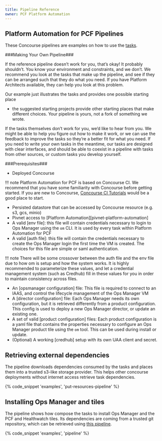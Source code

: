 ```yaml
---
title: Pipeline Reference
owner: PCF Platform Automation
---
```


##  Platform Automation for PCF Pipelines
These Concourse pipelines are examples
on how to use the [tasks](task.md).

###Making Your Own Pipeline###

If the reference pipeline doesn’t work for you, that’s okay! It probably shouldn’t.
You know your environment and constraints, and we don’t.
We recommend you look at the tasks that make up the pipeline,
and see if they can be arranged such that they do what you need.
If you have Platform Architects available, they can help you look at this problem.

Our example just illustrates the tasks and provides one possible starting place
- the suggested starting projects provide other starting places that make different choices.
Your pipeline is yours, not a fork of something we wrote.

If the tasks themselves don’t work for you, we’d like to hear from you.
We might be able to help you figure out how to make it work,
or we can use the feedback to improve the tasks so they’re a better fit for what you need.
If you need to write your own tasks in the meantime, our tasks are designed with clear interfaces,
and should be able to coexist in a pipeline with tasks from other sources, or custom tasks you develop yourself.

###Prerequisites###

* Deployed Concourse

!!! note
    Platform Automation for PCF is based on Concourse CI.
    We recommend that you have some familiarity with Concourse before getting started.
    If you are new to Concourse, [Concourse CI Tutorials](https://docs.pivotal.io/p-concourse/3-0/guides.html) would be a good place to start.

* Persisted datastore that can be accessed by Concourse resource (e.g. s3, gcs, minio)
* Pivnet access to [Platform Automation][pivnet-platform-automation]
* A valid [env file]: this file will contain credentials necessary to login to Ops Manager using the `om` CLI.
It is used by every task within Platform Automation for PCF
* A valid [auth file]: this file will contain the credentials necessary to create the Ops Manager login the first time
the VM is created. The choices for this file are simple or saml authentication.

!!! note
    There will be some crossover between the auth file and the env file due to how om is setup and how the system works. It is highly recommended to parameterize these values, and let a credential management system (such as Credhub) fill in these values for you in order to maintain consistency across files.

* An [opsmanager configuration] file: This file is required to connect to an IAAS, and control the lifecycle management
 of the Ops Manager VM
* A [director configuration] file: Each Ops Manager needs its own configuration, but it is retrieved differently from
a product configuration. This config is used to deploy a new Ops Manager director, or update an existing one.
* A set of valid [product configuration] files: Each product configuration is a yaml file that contains the properties
necessary to configure an Ops Manager product tile using the `om` tool. This can be used during install or update.
* (Optional) A working [credhub] setup with its own UAA client and secret.



## Retrieving external dependencies

The pipeline downloads dependencies consumed by the tasks
and places them into a trusted s3-like storage provider.
This helps other concourse deployments without internet access
retrieve task dependencies.

{% code_snippet 'examples', 'put-resources-pipeline' %}

## Installing Ops Manager and tiles

The pipeline shows how compose the tasks to install Ops Manager and the PCF and Healthwatch tiles.
Its dependencies are coming from a trusted git repository,
which can be retrieved using [this pipeline](#retrieving-external-dependencies).

{% code_snippet 'examples', 'pipeline' %}
